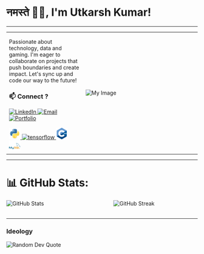 # नमस्ते 🙏🏻, I'm Utkarsh Kumar! 
----
<table>
  <tr>
    <td style="text-align: left; vertical-align: top; width: 40%;">
      <p>
        Passionate about technology, data and gaming. I'm eager to collaborate on projects that push boundaries and create impact. Let's sync up and code our way to the future!
      </p>
      <h3>📫 Connect ?</h3>
      <a href="https://www.linkedin.com/in/utkarshkumar07/">
        <img src="https://img.shields.io/badge/LinkedIn-%230077B5.svg?logo=linkedin&logoColor=white" alt="LinkedIn">
      </a>
      <a href="mailto:e21cseu0670@bennett.edu.in">
        <img src="https://img.shields.io/badge/email-%23EA4335.svg?style=flat&logo=gmail&logoColor=white" alt="Email">
      </a>
      <a href="https://portfoliomugi.framer.ai/page" target="_blank">
        <img src="https://img.shields.io/badge/portfolio-%2312100E.svg?style=flat&logo=e&logoColor=white" alt="Portfolio">
      </a>
      <br><br>
      <a href="https://www.python.org" target="_blank" rel="noreferrer"> <img src="https://raw.githubusercontent.com/devicons/devicon/master/icons/python/python-original.svg" alt="python" width="30" height="30"/> </a> 
      <a href="https://www.tensorflow.org" target="_blank" rel="noreferrer"> <img src="https://www.vectorlogo.zone/logos/tensorflow/tensorflow-icon.svg" alt="tensorflow" width="30" height="30"/> </a>
      <a href="https://www.w3schools.com/cpp/" target="_blank" rel="noreferrer"> <img src="https://raw.githubusercontent.com/devicons/devicon/master/icons/cplusplus/cplusplus-original.svg" alt="cplusplus" width="30" height="30"/> </a> 
      <a href="https://www.mysql.com/" target="_blank" rel="noreferrer"> <img src="https://raw.githubusercontent.com/devicons/devicon/master/icons/mysql/mysql-original-wordmark.svg" alt="mysql" width="30" height="30"/> </a> 
    </td>
    <td style="width: 60%;">
      <img src="https://user-images.githubusercontent.com/74038190/212750155-3ceddfbd-19d3-40a3-87af-8d329c8323c4.gif" alt="My Image" style="max-width: 100%; height: auto; width: 100%;">
    </td>
  </tr>
</table>


----
# 📊 GitHub Stats:
<div style="display: flex; justify-content: space-between;">
    <img src="https://github-readme-stats.vercel.app/api?username=Zangetsu11&theme=gruvbox&hide_border=false&include_all_commits=false&count_private=false" alt="GitHub Stats" style="width: 40%; margin-right: 2%;">
    <img src="https://github-readme-streak-stats.herokuapp.com/?user=Zangetsu11&theme=gruvbox&hide_border=false" alt="GitHub Streak" style="width: 44%;">
</div>
<br/>


----
### Ideology
<img src="https://i.imgur.com/v00J3Kt.jpeg" alt="Random Dev Quote" width="400" align="justify">


